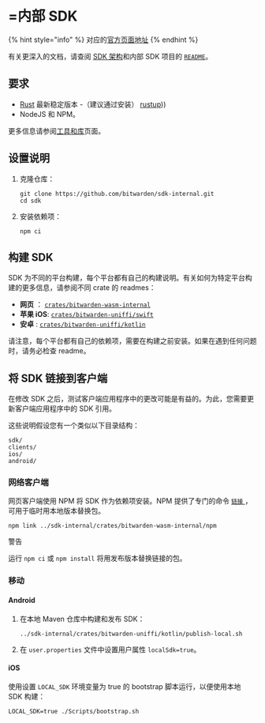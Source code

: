 # =内部 SDK

{% hint style="info" %}
对应的[官方页面地址](https://contributing.bitwarden.com/getting-started/sdk/internal/)
{% endhint %}

有关更深入的文档，请查阅 [SDK 架构](https://contributing.bitwarden.com/architecture/sdk)和内部 SDK 项目的 [`README`](https://github.com/bitwarden/sdk-internal)。

## 要求[​](https://contributing.bitwarden.com/getting-started/sdk/internal/#requirements) <a href="#requirements" id="requirements"></a>

* [Rust](https://www.rust-lang.org/tools/install) 最新稳定版本 -（建议通过安装） [rustup](https://rustup.rs/)))
* NodeJS 和 NPM。

更多信息请参阅[工具和库](https://contributing.bitwarden.com/getting-started/tools/)页面。

## 设置说明[​](https://contributing.bitwarden.com/getting-started/sdk/internal/#setup-instructions) <a href="#setup-instructions" id="setup-instructions"></a>

1.  克隆仓库：

    ```
    git clone https://github.com/bitwarden/sdk-internal.git
    cd sdk
    ```
2.  安装依赖项：

    ```
    npm ci
    ```

## 构建 SDK[​](https://contributing.bitwarden.com/getting-started/sdk/internal/#building-the-sdk) <a href="#building-the-sdk" id="building-the-sdk"></a>

SDK 为不同的平台构建，每个平台都有自己的构建说明。有关如何为特定平台构建的更多信息，请参阅不同 crate 的 readmes：

* **网页** ： [`crates/bitwarden-wasm-internal`](https://github.com/bitwarden/sdk-internal/tree/main/crates/bitwarden-wasm-internal)
* **苹果 iOS**: [`crates/bitwarden-uniffi/swift`](https://github.com/bitwarden/sdk-internal/tree/main/crates/bitwarden-uniffi/swift)
* **安卓** : [`crates/bitwarden-uniffi/kotlin`](https://github.com/bitwarden/sdk-internal/tree/main/crates/bitwarden-uniffi/kotlin)

请注意，每个平台都有自己的依赖项，需要在构建之前安装。如果在遇到任何问题时，请务必检查 readme。

## 将 SDK 链接到客户端[​](https://contributing.bitwarden.com/getting-started/sdk/internal/#linking-the-sdk-to-clients) <a href="#linking-the-sdk-to-clients" id="linking-the-sdk-to-clients"></a>

在修改 SDK 之后，测试客户端应用程序中的更改可能是有益的。为此，您需要更新客户端应用程序中的 SDK 引用。

这些说明假设您有一个类似以下目录结构：

```
sdk/
clients/
ios/
android/
```

### 网络客户端[​](https://contributing.bitwarden.com/getting-started/sdk/internal/#web-clients) <a href="#web-clients" id="web-clients"></a>

网页客户端使用 NPM 将 SDK 作为依赖项安装。NPM 提供了专门的命令 [`链接` ](https://docs.npmjs.com/cli/v9/commands/npm-link)，可用于临时用本地版本替换包。

```
npm link ../sdk-internal/crates/bitwarden-wasm-internal/npm
```

警告

运行 `npm ci` 或 `npm install` 将用发布版本替换链接的包。

### 移动[​](https://contributing.bitwarden.com/getting-started/sdk/internal/#mobile) <a href="#mobile" id="mobile"></a>

#### **Android**

1.  在本地 Maven 仓库中构建和发布 SDK：

    ```
    ../sdk-internal/crates/bitwarden-uniffi/kotlin/publish-local.sh
    ```
2. 在 `user.properties` 文件中设置用户属性 `localSdk=true`。

#### iOS[​](https://contributing.bitwarden.com/getting-started/sdk/internal/#ios)

使用设置 `LOCAL_SDK` 环境变量为 true 的 bootstrap 脚本运行，以便使用本地 SDK 构建：

```
LOCAL_SDK=true ./Scripts/bootstrap.sh
```

